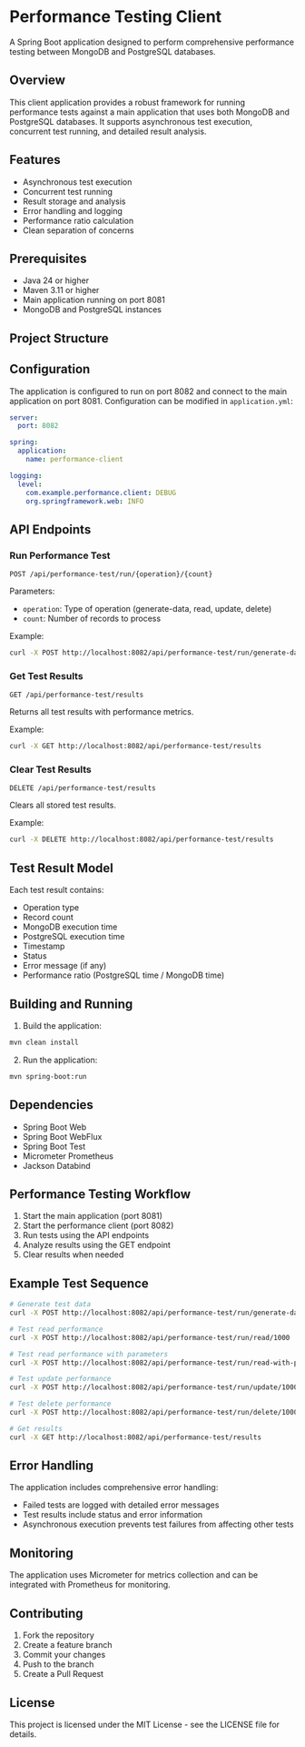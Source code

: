 # Performance Testing Client

A Spring Boot application designed to perform comprehensive performance testing between MongoDB and PostgreSQL databases.

## Overview

This client application provides a robust framework for running performance tests against a main application that uses both MongoDB and PostgreSQL databases. It supports asynchronous test execution, concurrent test running, and detailed result analysis.

## Features

- Asynchronous test execution
- Concurrent test running
- Result storage and analysis
- Error handling and logging
- Performance ratio calculation
- Clean separation of concerns

## Prerequisites

- Java 24 or higher
- Maven 3.11 or higher
- Main application running on port 8081
- MongoDB and PostgreSQL instances

## Project Structure

## Configuration

The application is configured to run on port 8082 and connect to the main application on port 8081. Configuration can be modified in `application.yml`:

```yaml
server:
  port: 8082

spring:
  application:
    name: performance-client

logging:
  level:
    com.example.performance.client: DEBUG
    org.springframework.web: INFO
```

## API Endpoints

### Run Performance Test
```http
POST /api/performance-test/run/{operation}/{count}
```

Parameters:
- `operation`: Type of operation (generate-data, read, update, delete)
- `count`: Number of records to process

Example:
```bash
curl -X POST http://localhost:8082/api/performance-test/run/generate-data/1000
```

### Get Test Results
```http
GET /api/performance-test/results
```

Returns all test results with performance metrics.

Example:
```bash
curl -X GET http://localhost:8082/api/performance-test/results
```

### Clear Test Results
```http
DELETE /api/performance-test/results
```

Clears all stored test results.

Example:
```bash
curl -X DELETE http://localhost:8082/api/performance-test/results
```

## Test Result Model

Each test result contains:
- Operation type
- Record count
- MongoDB execution time
- PostgreSQL execution time
- Timestamp
- Status
- Error message (if any)
- Performance ratio (PostgreSQL time / MongoDB time)

## Building and Running

1. Build the application:
```bash
mvn clean install
```

2. Run the application:
```bash
mvn spring-boot:run
```

## Dependencies

- Spring Boot Web
- Spring Boot WebFlux
- Spring Boot Test
- Micrometer Prometheus
- Jackson Databind

## Performance Testing Workflow

1. Start the main application (port 8081)
2. Start the performance client (port 8082)
3. Run tests using the API endpoints
4. Analyze results using the GET endpoint
5. Clear results when needed

## Example Test Sequence

```bash
# Generate test data
curl -X POST http://localhost:8082/api/performance-test/run/generate-data/1000

# Test read performance
curl -X POST http://localhost:8082/api/performance-test/run/read/1000

# Test read performance with parameters
curl -X POST http://localhost:8082/api/performance-test/run/read-with-params/0\?name\=Product%2010\&category\=Category%202

# Test update performance
curl -X POST http://localhost:8082/api/performance-test/run/update/1000

# Test delete performance
curl -X POST http://localhost:8082/api/performance-test/run/delete/1000

# Get results
curl -X GET http://localhost:8082/api/performance-test/results
```

## Error Handling

The application includes comprehensive error handling:
- Failed tests are logged with detailed error messages
- Test results include status and error information
- Asynchronous execution prevents test failures from affecting other tests

## Monitoring

The application uses Micrometer for metrics collection and can be integrated with Prometheus for monitoring.

## Contributing

1. Fork the repository
2. Create a feature branch
3. Commit your changes
4. Push to the branch
5. Create a Pull Request

## License

This project is licensed under the MIT License - see the LICENSE file for details. 